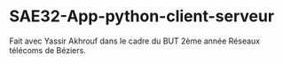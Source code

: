 # SAE32-App-python-client-serveur
Fait avec Yassir Akhrouf dans le cadre du BUT 2ème année Réseaux télécoms de Béziers.

